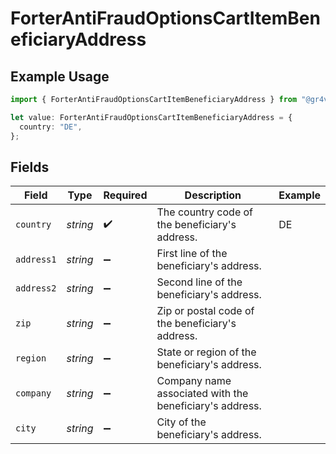 # ForterAntiFraudOptionsCartItemBeneficiaryAddress

## Example Usage

```typescript
import { ForterAntiFraudOptionsCartItemBeneficiaryAddress } from "@gr4vy/sdk/models/components";

let value: ForterAntiFraudOptionsCartItemBeneficiaryAddress = {
  country: "DE",
};
```

## Fields

| Field                                                   | Type                                                    | Required                                                | Description                                             | Example                                                 |
| ------------------------------------------------------- | ------------------------------------------------------- | ------------------------------------------------------- | ------------------------------------------------------- | ------------------------------------------------------- |
| `country`                                               | *string*                                                | :heavy_check_mark:                                      | The country code of the beneficiary's address.          | DE                                                      |
| `address1`                                              | *string*                                                | :heavy_minus_sign:                                      | First line of the beneficiary's address.                |                                                         |
| `address2`                                              | *string*                                                | :heavy_minus_sign:                                      | Second line of the beneficiary's address.               |                                                         |
| `zip`                                                   | *string*                                                | :heavy_minus_sign:                                      | Zip or postal code of the beneficiary's address.        |                                                         |
| `region`                                                | *string*                                                | :heavy_minus_sign:                                      | State or region of the beneficiary's address.           |                                                         |
| `company`                                               | *string*                                                | :heavy_minus_sign:                                      | Company name associated with the beneficiary's address. |                                                         |
| `city`                                                  | *string*                                                | :heavy_minus_sign:                                      | City of the beneficiary's address.                      |                                                         |